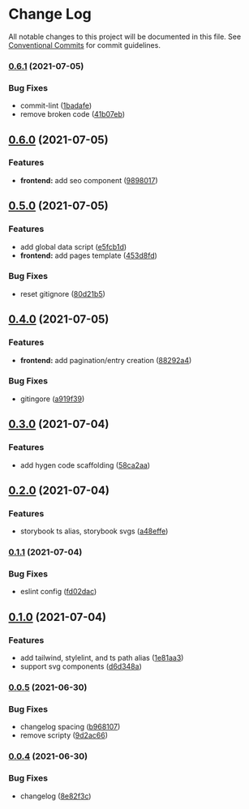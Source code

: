 # Change Log

All notable changes to this project will be documented in this file.
See [Conventional Commits](https://conventionalcommits.org) for commit guidelines.

### [0.6.1](https://github.com/magicspon/nextjs-craftcms-mono/compare/@spon/frontend@0.6.0...@spon/frontend@0.6.1) (2021-07-05)


### Bug Fixes

* commit-lint ([1badafe](https://github.com/magicspon/nextjs-craftcms-mono/commit/1badafe38d3aa0586fc000b34d96cc3f10c6bf5d))
* remove broken code ([41b07eb](https://github.com/magicspon/nextjs-craftcms-mono/commit/41b07eb470ba15370aebc99063ab49c32722fcd3))



## [0.6.0](https://github.com/magicspon/nextjs-craftcms-mono/compare/@spon/frontend@0.5.0...@spon/frontend@0.6.0) (2021-07-05)


### Features

* **frontend:** add seo component ([9898017](https://github.com/magicspon/nextjs-craftcms-mono/commit/9898017d19228464784b39e8c73f79d320a009df))



## [0.5.0](https://github.com/magicspon/nextjs-craftcms-mono/compare/@spon/frontend@0.4.0...@spon/frontend@0.5.0) (2021-07-05)


### Features

* add global data script ([e5fcb1d](https://github.com/magicspon/nextjs-craftcms-mono/commit/e5fcb1d70a331a3e1e71ee8b76e0650cc64ca89e))
* **frontend:** add pages template ([453d8fd](https://github.com/magicspon/nextjs-craftcms-mono/commit/453d8fd6833ff67dc84f3b2f01f7655e20041d73))


### Bug Fixes

* reset gitignore ([80d21b5](https://github.com/magicspon/nextjs-craftcms-mono/commit/80d21b59d663a8e67de44c6c6cb4ca36464aa194))



## [0.4.0](https://github.com/magicspon/nextjs-craftcms-mono/compare/@spon/frontend@0.3.0...@spon/frontend@0.4.0) (2021-07-05)


### Features

* **frontend:** add pagination/entry creation ([88292a4](https://github.com/magicspon/nextjs-craftcms-mono/commit/88292a40336a5e59bd472e200338e851b30d4d47))


### Bug Fixes

* gitingore ([a919f39](https://github.com/magicspon/nextjs-craftcms-mono/commit/a919f3975abb03bc7c45a594aee59db386af118d))



## [0.3.0](https://github.com/magicspon/nextjs-craftcms-mono/compare/@spon/frontend@0.2.0...@spon/frontend@0.3.0) (2021-07-04)


### Features

* add hygen code scaffolding ([58ca2aa](https://github.com/magicspon/nextjs-craftcms-mono/commit/58ca2aaa0598122fcb30157177f292aeeb1308d3))



## [0.2.0](https://github.com/magicspon/nextjs-craftcms-mono/compare/@spon/frontend@0.1.1...@spon/frontend@0.2.0) (2021-07-04)


### Features

* storybook ts alias, storybook svgs ([a48effe](https://github.com/magicspon/nextjs-craftcms-mono/commit/a48effe74c3f8267498d52d5f2d06119533949f8))



### [0.1.1](https://github.com/magicspon/nextjs-craftcms-mono/compare/@spon/frontend@0.1.0...@spon/frontend@0.1.1) (2021-07-04)


### Bug Fixes

* eslint config ([fd02dac](https://github.com/magicspon/nextjs-craftcms-mono/commit/fd02dac78c83d384541b8e7cef89e4f35b4647de))



## [0.1.0](https://github.com/magicspon/nextjs-craftcms-mono/compare/@spon/frontend@0.0.5...@spon/frontend@0.1.0) (2021-07-04)


### Features

* add tailwind, stylelint, and ts path alias ([1e81aa3](https://github.com/magicspon/nextjs-craftcms-mono/commit/1e81aa32ec097b73d13eae703a1281f3870151b5))
* support svg components ([d6d348a](https://github.com/magicspon/nextjs-craftcms-mono/commit/d6d348a2abec01d0c239a0ef8ffff00bb0b104e9))



### [0.0.5](https://github.com/magicspon/nextjs-craftcms-mono/compare/@spon/frontend@0.0.4...@spon/frontend@0.0.5) (2021-06-30)


### Bug Fixes

* changelog spacing ([b968107](https://github.com/magicspon/nextjs-craftcms-mono/commit/b96810736d3c56b704ea58e43b4600609753207c))
* remove scripty ([9d2ac66](https://github.com/magicspon/nextjs-craftcms-mono/commit/9d2ac66962fcc60cf9aac6aa321e7d6bc077a667))



### [0.0.4](https://github.com/magicspon/nextjs-craftcms-mono/compare/@spon/frontend@0.0.3...@spon/frontend@0.0.4) (2021-06-30)

### Bug Fixes

- changelog ([8e82f3c](https://github.com/magicspon/nextjs-craftcms-mono/commit/8e82f3c25c87b02141573d524cb53731fe3ab3a7))
